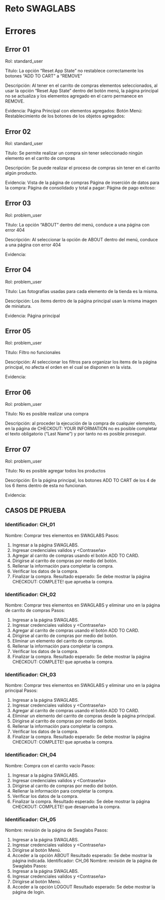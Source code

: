 # Reto SWAGLABS
# Errores
## Error 01
Rol: standard_user

Título: La opción “Reset App State” no restablece correctamente los botones “ADD TO CART” a “REMOVE”

Descripción: Al tener en el carrito de compras elementos seleccionados, al usar la opción “Reset App State” dentro del botón menú, la página principal no se actualiza y los elementos agregado en el carro permanece en REMOVE.

Evidencia:
Página Principal con elementos agregados:
Botón Menú:
Restablecimiento de los botones de los objetos agregados:
 
## Error 02
Rol: standard_user

Título: 
Se permite realizar un compra sin tener seleccionado ningún elemento en el carrito de compras

Descripción: 
Se puede realizar el proceso de compras sin tener en el carrito algún producto.

Evidencia:
Vista de la página de compras
Página de inserción de datos  para la compra:
Página de consolidado y total a pagar:
Página de pago exitoso:

## Error 03
Rol: problem_user

Título: La opción “ABOUT” dentro del menú, conduce a una página con error 404

Descripción: Al seleccionar la opción de ABOUT dentro del menú, conduce a una página  con error 404

Evidencia:  

## Error 04
Rol: problem_user

Título: Las fotografías usadas para cada elemento de la tienda es la misma.

Descripción: Los ítems dentro de la página principal usan la misma imagen de miniatura.

Evidencia: Página principal
 
## Error 05
Rol: problem_user

Título: Filtro no funcionales 

Descripción: Al seleccionar los filtros para organizar los ítems de la página principal, no afecta el orden en el cual se disponen en la vista.

Evidencia:

## Error 06
Rol: problem_user

Título: No es posible realizar una compra

Descripción: al proceder la ejecución de la compra de cualquier elemento, en la página de CHECKOUT: YOUR INFORMATION no es posible completar el texto obligatorio (“Last Name”) y por tanto no es posible proseguir.
 
## Error 07
Rol: problem_user

Título: No es posible agregar todos los productos 

Descripción: En la página principal, los botones ADD TO CART de los 4  de los 6 ítems dentro de esta no funcionan.

Evidencia:
 
## CASOS DE PRUEBA
### Identificador: CH_01
Nombre: Comprar tres elementos  en SWAGLABS
Pasos:
1.	Ingresar a la página SWAGLABS.
2.	Ingresar credenciales validos <Usuario> y <Contraseña>
3.	Agregar <elemento> al carrito de compras usando el botón ADD TO CARD.
4.	Dirigirse al carrito de compras por medio del botón.
5.	Rellenar la información para completar la compra.
6.	Verificar los datos de la compra.
7.	Finalizar la compra.
Resultado esperado: Se debe mostrar la página CHECKOUT: COMPLETE! que aprueba la compra.

### Identificador: CH_02
Nombre: Comprar tres elementos  en SWAGLABS y eliminar uno en la página de carrito de compras
Pasos:
1.	Ingresar a la página SWAGLABS.
2.	Ingresar credenciales validos <Usuario> y <Contraseña>
3.	Agregar <elemento> al carrito de compras usando el botón ADD TO CARD.
4.	Dirigirse al carrito de compras por medio del botón.
5.	Eliminar un elemento del carrito de compras.
6.	Rellenar la información para completar la compra.
7.	Verificar los datos de la compra.
8.	Finalizar la compra.
Resultado esperado: Se debe mostrar la página CHECKOUT: COMPLETE! que aprueba la compra.

### Identificador: CH_03
Nombre: Comprar tres elementos  en SWAGLABS y eliminar uno en la página principal
Pasos:
1.	Ingresar a la página SWAGLABS.
2.	Ingresar credenciales validos <Usuario> y <Contraseña>
3.	Agregar <elemento> al carrito de compras usando el botón ADD TO CARD.
4.	Eliminar un elemento del carrito de compras desde la página principal.
5.	Dirigirse al carrito de compras por medio del botón.
6.	Rellenar la información para completar la compra.
7.	Verificar los datos de la compra.
8.	Finalizar la compra.
Resultado esperado: Se debe mostrar la página CHECKOUT: COMPLETE! que aprueba la compra.

### Identificador: CH_04
Nombre: Compra con el carrito vacío
Pasos:
1.	Ingresar a la página SWAGLABS.
2.	Ingresar credenciales validos <Usuario> y <Contraseña>
3.	Dirigirse al carrito de compras por medio del botón.
4.	Rellenar la información para completar la compra.
5.	Verificar los datos de la compra.
6.	Finalizar la compra.
Resultado esperado: Se debe mostrar la página CHECKOUT: COMPLETE! que desaprueba la compra.

### Identificador: CH_05
Nombre: revisión de la página de Swaglabs
Pasos:
1.	Ingresar a la página SWAGLABS.
2.	Ingresar credenciales validos <Usuario> y <Contraseña>
3.	Dirigirse al botón Menú.
4.	Acceder a la opción ABOUT
Resultado esperado: Se debe mostrar la página indicada.
Identificador: CH_06
Nombre: revisión de la página de Swaglabs
Pasos:
1.	Ingresar a la página SWAGLABS.
2.	Ingresar credenciales validos <Usuario> y <Contraseña>
3.	Dirigirse al botón Menú.
4.	Acceder a la opción LOGOUT
Resultado esperado: Se debe mostrar la página de login.

